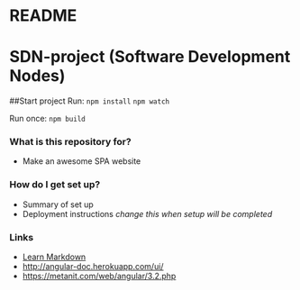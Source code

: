 # README #

# SDN-project (Software Development Nodes)

##Start project
Run:
`npm install`
`npm watch`

Run once:
`npm build`

### What is this repository for? ###
* Make an awesome SPA website

### How do I get set up? ###

* Summary of set up
* Deployment instructions
 _change this when setup will be completed_

### Links ###
* [Learn Markdown](https://bitbucket.org/tutorials/markdowndemo)
* http://angular-doc.herokuapp.com/ui/
* https://metanit.com/web/angular/3.2.php
